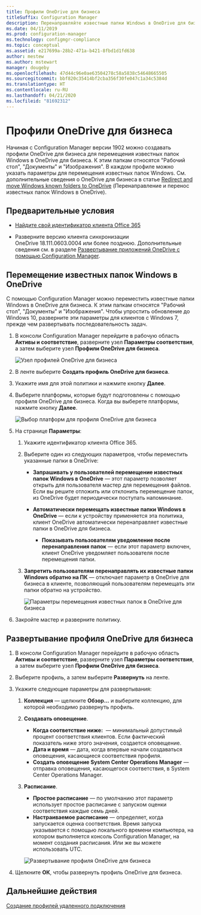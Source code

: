 ```yaml
---
title: Профили OneDrive для бизнеса
titleSuffix: Configuration Manager
description: Перенаправляйте известные папки Windows в OneDrive для бизнеса с помощью профиля OneDrive для бизнеса в Configuration Manager.
ms.date: 04/11/2019
ms.prod: configuration-manager
ms.technology: configmgr-compliance
ms.topic: conceptual
ms.assetid: e217699a-28b2-471a-b421-8fbd1d1fd638
author: mestew
ms.author: mstewart
manager: dougeby
ms.openlocfilehash: 47d44c96e0ae63504278c58a5838c54648665505
ms.sourcegitcommit: bbf820c35414bf2cba356f30fe047c1a34c5384d
ms.translationtype: HT
ms.contentlocale: ru-RU
ms.lasthandoff: 04/21/2020
ms.locfileid: "81692312"
---
```

# <a name="onedrive-for-business-profiles"></a>Профили OneDrive для бизнеса

Начиная с Configuration Manager версии 1902 можно создавать профили OneDrive для бизнеса для перемещения известных папок Windows в OneDrive для бизнеса. К этим папкам относятся "Рабочий стол", "Документы" и "Изображения". В каждом профиле можно указать параметры для перемещения известных папок Windows. См. дополнительные сведения о OneDrive для бизнеса в статье [Redirect and move Windows known folders to OneDrive](https://docs.microsoft.com/onedrive/redirect-known-folders) (Перенаправление и перенос известных папок Windows в OneDrive). <!--3556021-->

## <a name="prerequisites"></a>Предварительные условия

- [Найдите свой идентификатор клиента Office 365](https://docs.microsoft.com/onedrive/find-your-office-365-tenant-id)  

- Разверните версию клиента синхронизации OneDrive 18.111.0603.0004 или более позднюю. Дополнительные сведения см. в разделе [Развертывание приложений OneDrive с помощью Configuration Manager](https://docs.microsoft.com/onedrive/deploy-on-windows).  

## <a name="move-windows-known-folders-to-onedrive"></a><a name="bkmk_odfb"></a> Перемещение известных папок Windows в OneDrive
<!--3556021-->
С помощью Configuration Manager можно переместить известные папки Windows в OneDrive для бизнеса. К этим папкам относятся "Рабочий стол", "Документы" и "Изображения". Чтобы упростить обновление до Windows 10, разверните эти параметры для клиентов с Windows 7, прежде чем развертывать последовательность задач. 

1. В консоли Configuration Manager перейдите в рабочую область **Активы и соответствие**, разверните узел **Параметры соответствия**, а затем выберите узел **Профили OneDrive для бизнеса**.  

   ![Узел профилей OneDrive для бизнеса](media/onedrive-for-business-profiles-node.png)
2. В ленте выберите **Создать профиль OneDrive для бизнеса**.  

3. Укажите имя для этой политики и нажмите кнопку **Далее**.  

4. Выберите платформы, которые будут подготовлены с помощью профиля OneDrive для бизнеса. Когда вы выберете платформы, нажмите кнопку **Далее**.

    ![Выбор платформ для профиля OneDrive для бизнеса](media/onedrive-for-business-profile-select-platforms.png) 

5. На странице **Параметры**:

    1. Укажите идентификатор клиента Office 365.  

    2. Выберите один из следующих параметров, чтобы переместить указанные папки в OneDrive:  

        - **Запрашивать у пользователей перемещение известных папок Windows в OneDrive** — этот параметр позволяет открыть для пользователя мастер для перемещения файлов. Если вы решите отложить или отклонить перемещение папок, из OneDrive будет периодически поступать напоминание.  

        - **Автоматически перемещать известные папки Windows в OneDrive** — если к устройству применяется эта политика, клиент OneDrive автоматически перенаправляет известные папки в OneDrive для бизнеса.  

            - **Показывать пользователям уведомление после перенаправления папок** — если этот параметр включен, клиент OneDrive уведомляет пользователя после перемещения папки.  

    3. **Запретить пользователям перенаправлять их известные папки Windows обратно на ПК** — отключает параметр в OneDrive для бизнеса в клиенте, позволяющий пользователям перемещать эти папки обратно на устройство.  

       ![Параметры перемещения известных папок в OneDrive для бизнеса](media/onedrive-for-business-profile-move-folder-settings.png)

6. Закройте мастер и разверните политику.  


## <a name="deploy-the-onedrive-for-business-profile"></a>Развертывание профиля OneDrive для бизнеса

1. В консоли Configuration Manager перейдите в рабочую область **Активы и соответствие**, разверните узел **Параметры соответствия**, а затем выберите узел **Профили OneDrive для бизнеса**.  


2. Выберите профиль, а затем выберите **Развернуть** на ленте.

3. Укажите следующие параметры для развертывания:

   1. **Коллекция** — щелкните **Обзор...** и выберите коллекцию, для которой необходимо развернуть профиль.  
   1. **Создавать оповещение**.

      - **Когда соответствие ниже:**  — минимальный допустимый процент соответствия клиентов. Если фактический показатель ниже этого значения, создается оповещение.
      -  **Дата и время** — дата, когда впервые начали создаваться оповещения, касающиеся соответствия профиля.
      - **Создать оповещение System Center Operations Manager** — отправка оповещения, касающегося соответствия, в System Center Operations Manager.
   1. **Расписание**.

      - **Простое расписание** — по умолчанию этот параметр использует простое расписание с запуском оценки соответствия каждые семь дней.
      - **Настраиваемое расписание** — определяет, когда запускается оценка соответствия. Время запуска указывается с помощью локального времени компьютера, на котором выполняется консоль Configuration Manager, на момент создания расписания. Или же вы можете использовать UTC.
 
      ![Развертывание профиля OneDrive для бизнеса](media/onedrive-for-business-deploy-profile.png)

4. Щелкните **ОК**, чтобы развернуть профиль OneDrive для бизнеса.


## <a name="next-steps"></a>Дальнейшие действия

[Создание профилей удаленного подключения](create-remote-connection-profiles.md)
